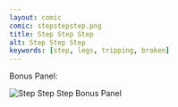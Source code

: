```yaml
---
layout: comic
comic: stepstepstep.png
title: Step Step Step
alt: Step Step Step
keywords: [step, legs, tripping, broken]
---
```




Bonus Panel:

![Step Step Step Bonus Panel](/images/stepstepstep_bonus.png)

